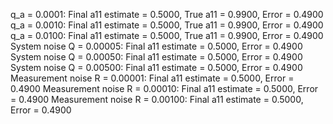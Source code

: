 q_a = 0.0001: Final a11 estimate = 0.5000, True a11 = 0.9900, Error = 0.4900 q_a = 0.0010: Final a11 estimate = 0.5000, True a11 = 0.9900, Error = 0.4900 q_a = 0.0100: Final a11 estimate = 0.5000, True a11 = 0.9900, Error = 0.4900 System noise Q = 0.00005: Final a11 estimate = 0.5000, Error = 0.4900 System noise Q = 0.00050: Final a11 estimate = 0.5000, Error = 0.4900 System noise Q = 0.00500: Final a11 estimate = 0.5000, Error = 0.4900 Measurement noise R = 0.00001: Final a11 estimate = 0.5000, Error = 0.4900 Measurement noise R = 0.00010: Final a11 estimate = 0.5000, Error = 0.4900 Measurement noise R = 0.00100: Final a11 estimate = 0.5000, Error = 0.4900
